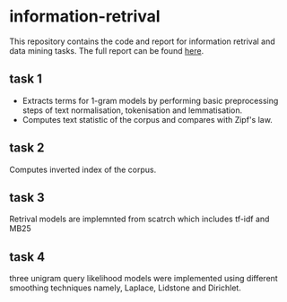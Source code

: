 # information-retrival
 
This repository contains the code and report for information retrival and data mining tasks. The full report can be found [here](https://github.com/SulakshanaChakraborty/information-retrival/blob/main/report.pdf). 

## task 1
* Extracts terms for 1-gram models by performing basic preprocessing steps of text normalisation, tokenisation and lemmatisation. 
* Computes text statistic of the corpus and compares with Zipf's law. 

## task 2
Computes inverted index of the corpus.

## task 3
Retrival models are implemnted from scatrch which includes tf-idf and MB25

## task 4
three unigram query likelihood models were implemented using different smoothing techniques namely, Laplace, Lidstone and Dirichlet.


